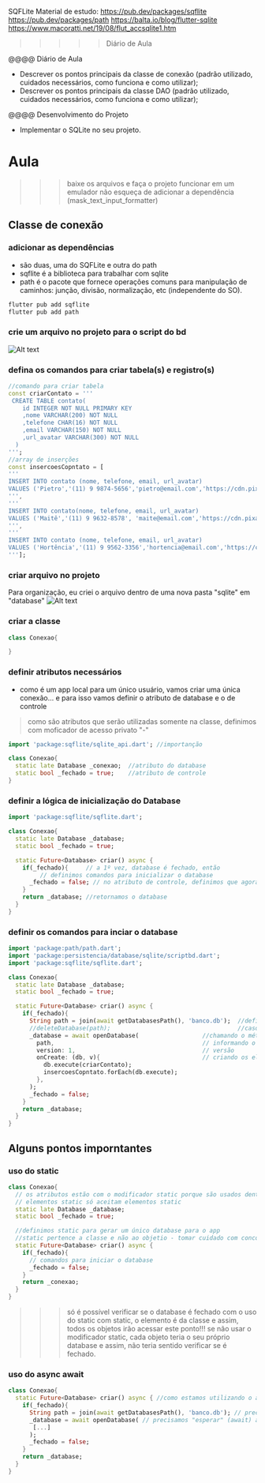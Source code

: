 SQFLite
Material de estudo:
https://pub.dev/packages/sqflite
https://pub.dev/packages/path
https://balta.io/blog/flutter-sqlite
https://www.macoratti.net/19/08/flut_accsqlite1.htm

>>>>>Diário de Aula

@@@@ Diário de Aula
 - Descrever os pontos principais da classe de conexão (padrão utilizado, cuidados necessários, como funciona e como utilizar);
 - Descrever os pontos principais da classe DAO (padrão utilizado, cuidados necessários, como funciona e como utilizar);

@@@@ Desenvolvimento do Projeto
- Implementar o SQLite no seu projeto.

# Aula
>>>baixe os arquivos e faça o projeto funcionar em um emulador
>>>não esqueça de adicionar a dependência (mask_text_input_formatter)

## Classe de conexão
### adicionar as dependências
- são duas, uma do SQFLite e outra do path
- sqflite é a biblioteca para trabalhar com sqlite
- path é o pacote que fornece operações comuns para manipulação de caminhos: junção, divisão, normalização, etc (independente do SO).
```cmd
flutter pub add sqflite
flutter pub add path  
```

### crie um arquivo no projeto para o script do bd
<img src="https://github.com/heliokamakawa/-engenharia-de-software-2023-DDM/blob/main/2%C2%BA%20trimestre/04%20aula/arquivos/criar_script.png" alt="Alt text" title="Optional title">


### defina os comandos para criar tabela(s) e registro(s)
```dart
//comando para criar tabela
const criarContato = '''
 CREATE TABLE contato(
    id INTEGER NOT NULL PRIMARY KEY
    ,nome VARCHAR(200) NOT NULL
    ,telefone CHAR(16) NOT NULL
    ,email VARCHAR(150) NOT NULL
    ,url_avatar VARCHAR(300) NOT NULL 
  )
''';
//array de inserções
const insercoesCopntato = [
'''
INSERT INTO contato (nome, telefone, email, url_avatar)
VALUES ('Pietro','(11) 9 9874-5656','pietro@email.com','https://cdn.pixabay.com/photo/2013/07/13/10/07/man-156584_960_720.png')
''',
'''
INSERT INTO contato(nome, telefone, email, url_avatar)
VALUES ('Maitê','(11) 9 9632-8578', 'maite@email.com','https://cdn.pixabay.com/photo/2021/01/17/09/11/woman-5924366_960_720.jpg')
''',
'''
INSERT INTO contato (nome, telefone, email, url_avatar)
VALUES ('Hortência','(11) 9 9562-3356','hortencia@email.com','https://cdn.pixabay.com/photo/2021/01/24/09/28/girl-5944691_960_720.jpg')
'''];
```

### criar arquivo no projeto
Para organização, eu criei o arquivo dentro de uma nova pasta "sqlite" em "database" 
<img src="https://github.com/heliokamakawa/-engenharia-de-software-2023-DDM/blob/main/2%C2%BA%20trimestre/04%20aula/arquivos/criar_arquivo.png" alt="Alt text" title="Optional title">

### criar a classe
```dart
class Conexao{

}
```
### definir atributos necessários
- como é um app local para um único usuário, vamos criar uma única conexão... e para isso vamos definir o atributo de database e o de controle 
> como são atributos que serão utilizadas somente na classe, definimos com moficador de acesso privato "-"
```dart
import 'package:sqflite/sqlite_api.dart'; //importanção

class Conexao{
  static late Database _conexao;  //atributo do database
  static bool _fechado = true;    //atributo de controle
}
```
### definir a lógica de inicialização do Database
```dart
import 'package:sqflite/sqflite.dart';

class Conexao{
  static late Database _database; 
  static bool _fechado = true;

  static Future<Database> criar() async {
    if(_fechado){     // a 1º vez, database é fechado, então 
         // definimos comandos para inicializar o database
      _fechado = false; // no atributo de controle, definimos que agora o database não é fechado
    }
    return _database; //retornamos o database
  }
}
```

### definir os comandos para inciar o database
```dart
import 'package:path/path.dart';
import 'package:persistencia/database/sqlite/scriptbd.dart';
import 'package:sqflite/sqflite.dart';

class Conexao{
  static late Database _database; 
  static bool _fechado = true;

  static Future<Database> criar() async {
    if(_fechado){
      String path = join(await getDatabasesPath(), 'banco.db');  //definindo o camminho do database
      //deleteDatabase(path);                                    //caso queira apagar tudo antes, descomente esta linha
      _database = await openDatabase(                  //chamando o método que que abre o database
        path,                                          // informando o caminho
        version: 1,                                    // versão
        onCreate: (db, v){                             // criando os elementos (tabelas e registros) do BD
          db.execute(criarContato);
          insercoesCopntato.forEach(db.execute);
        }, 
      );
      _fechado = false;
    }
    return _database;
  }
}
```

## Alguns pontos imporntantes
### uso do static
```dart
class Conexao{
  // os atributos estão com o modificador static porque são usados dentro do método estático
  // elementos static só aceitam elementos static
  static late Database _database; 
  static bool _fechado = true;

  //definimos static para gerar um único database para o app
  //static pertence a classe e não ao objetio - tomar cuidado com concorrência!!!
  static Future<Database> criar() async {
    if(_fechado){  
      // comandos para iniciar o database
      _fechado = false;
    }
    return _conexao;
  }
}
```
>>> só é possível verificar se o database é fechado com o uso do static
>>> com static, o elemento é da classe e assim, todos os objetos irão acessar este ponto!!! 
>>> se não usar o modificador static, cada objeto teria o seu próprio database e assim, não teria sentido verificar se é fechado.

### uso do async await
```dart
class Conexao{
  static Future<Database> criar() async { //como estamos utilizando o await dentro da função, precisamos tornar a função assíncrona, colocando async
    if(_fechado){
      String path = join(await getDatabasesPath(), 'banco.db'); // precisamos "esperar" (await) o resultado para seguir a execução
      _database = await openDatabase( // precisamos "esperar" (await) a abertuda do database para retorná-lo
       [...]
      );
      _fechado = false;
    }
    return _database;
  }
}
```
